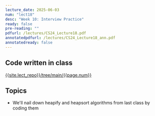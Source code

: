 ```yaml
---
lecture_date: 2025-06-03
num: "lect18"
desc: "Week 10: Interview Practice"
ready: false
pre-reading: ""
pdfurl: /lectures/CS24_Lecture18.pdf
annotatedpdfurl: /lectures/CS24_Lecture18_ann.pdf
annotatedready: false
---
```


## Code written in class

[{{site.lect_repo}}/tree/main/{{page.num}}]({{site.lect_repo}}/tree/main/{{page.num}})


## Topics
* We'll nail down heapify and heapsort algorithms from last class by coding them
